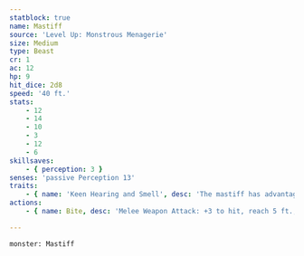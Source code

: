 ```yaml
---
statblock: true
name: Mastiff
source: 'Level Up: Monstrous Menagerie'
size: Medium
type: Beast
cr: 1
ac: 12
hp: 9
hit_dice: 2d8
speed: '40 ft.'
stats:
    - 12
    - 14
    - 10
    - 3
    - 12
    - 6
skillsaves:
    - { perception: 3 }
senses: 'passive Perception 13'
traits:
    - { name: 'Keen Hearing and Smell', desc: 'The mastiff has advantage on Perception checks that rely on hearing and smell.' }
actions:
    - { name: Bite, desc: 'Melee Weapon Attack: +3 to hit, reach 5 ft., one target. Hit: 3 (1d4+1) piercing damage. If the target is a creature, it makes a DC 11 Strength saving throw, falling prone on a failure.' }

---
```

```statblock
monster: Mastiff
```
